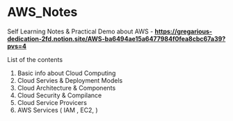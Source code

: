 # AWS_Notes

Self Learning Notes & Practical Demo about AWS - **https://gregarious-dedication-2fd.notion.site/AWS-ba6494ae15a6477984f0fea8cbc67a39?pvs=4**


List of the contents

1) Basic info about Cloud Computing
2) Cloud Servies & Deployment Models
3) Cloud Architecture & Components
4) Cloud Security & Compilance
5) Cloud Service Provicers
6) AWS Services ( IAM , EC2, )



